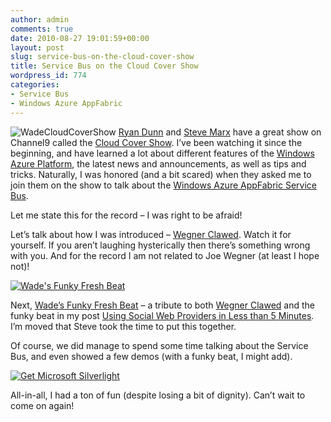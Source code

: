 ```yaml
---
author: admin
comments: true
date: 2010-08-27 19:01:59+00:00
layout: post
slug: service-bus-on-the-cloud-cover-show
title: Service Bus on the Cloud Cover Show
wordpress_id: 774
categories:
- Service Bus
- Windows Azure AppFabric
---
```


![WadeCloudCoverShow](https://wadewegner.blob.core.windows.net/wordpress/2010/08/WadeCloudCoverShow.png) [Ryan Dunn](http://dunnry.com/blog/) and [Steve Marx](http://blog.smarx.com/) have a great show on Channel9 called the [Cloud Cover Show](http://channel9.msdn.com/shows/Cloud+Cover/). I’ve been watching it since the beginning, and have learned a lot about different features of the [Windows Azure Platform](http://www.azure.com/), the latest news and announcements, as well as tips and tricks. Naturally, I was honored (and a bit scared) when they asked me to join them on the show to talk about the [Windows Azure AppFabric Service Bus](http://www.microsoft.com/windowsazure/appfabric/default.aspx).

 

Let me state this for the record – I was right to be afraid! <grin>

 

Let’s talk about how I was introduced – [Wegner Clawed](http://www.youtube.com/watch?v=JwmLyEA52I4). Watch it for yourself. If you aren’t laughing hysterically then there’s something wrong with you. And for the record I am not related to Joe Wegner (at least I hope not)!

 

[![Wade's Funky Fresh Beat](https://wadewegner.blob.core.windows.net/wordpress/2010/08/image10.png)](http://wadesfunkyfreshbeat.cloudapp.net/)

 

Next, [Wade’s Funky Fresh Beat](http://wadesfunkyfreshbeat.cloudapp.net/) – a tribute to both [Wegner Clawed](http://www.youtube.com/watch?v=JwmLyEA52I4) and the funky beat in my post [Using Social Web Providers in Less than 5 Minutes](http://www.wadewegner.com/2010/08/use-social-web-providers-in-less-than-5-minutes/). I’m moved that Steve took the time to put this together.

 

Of course, we did manage to spend some time talking about the Service Bus, and even showed a few demos (with a funky beat, I might add).

 

[ ![Get Microsoft Silverlight](http://go.microsoft.com/fwlink/?LinkId=108181) ](http://go.microsoft.com/fwlink/?LinkID=124807)

 

All-in-all, I had a ton of fun (despite losing a bit of dignity). Can’t wait to come on again!
